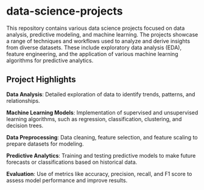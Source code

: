 # data-science-projects

This repository contains various data science projects focused on data analysis, predictive modeling, and machine learning. The projects showcase a range of techniques and workflows used to analyze and derive insights from diverse datasets. These include exploratory data analysis (EDA), feature engineering, and the application of various machine learning algorithms for predictive analytics.

## Project Highlights
**Data Analysis**: Detailed exploration of data to identify trends, patterns, and relationships.

**Machine Learning Models**: Implementation of supervised and unsupervised learning algorithms, such as regression, classification, clustering, and decision trees.

**Data Preprocessing**: Data cleaning, feature selection, and feature scaling to prepare datasets for modeling.

**Predictive Analytics**: Training and testing predictive models to make future forecasts or classifications based on historical data.

**Evaluation**: Use of metrics like accuracy, precision, recall, and F1 score to assess model performance and improve results.
 
